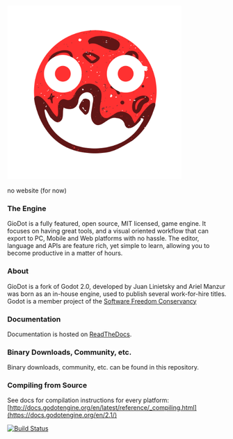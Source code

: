 <img src="logo.svg" width="400" alt="GioDot Engine logo">

no website (for now)

### The Engine

GioDot is a fully featured, open source, MIT licensed, game engine. It focuses on having great tools, and a visual oriented workflow that can export to PC, Mobile and Web platforms with no hassle.
The editor, language and APIs are feature rich, yet simple to learn, allowing you to become productive in a matter of hours.

### About

GioDot is a fork of Godot 2.0, developed by Juan Linietsky and Ariel Manzur was born as an in-house engine, used to publish several work-for-hire titles. Godot is a member project of the [Software Freedom Conservancy](https://sfconservancy.org)

### Documentation

Documentation is hosted on [ReadTheDocs](https://docs.godotengine.org/en/2.1/).

### Binary Downloads, Community, etc.

Binary downloads, community, etc. can be found in this repository.

### Compiling from Source

See docs for compilation instructions for every platform:
[http://docs.godotengine.org/en/latest/reference/_compiling.html](https://docs.godotengine.org/en/2.1/)

[![Build Status](https://travis-ci.org/godotengine/godot.svg?branch=master)](https://travis-ci.org/godotengine/godot)
